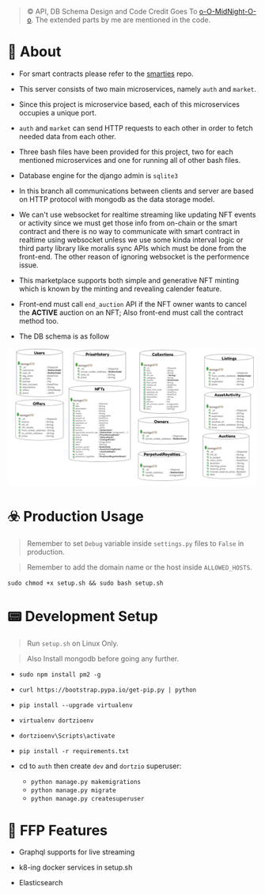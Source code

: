
> © API, DB Schema Design and Code Credit Goes To [o-O-MidNight-O-o](https://github.com/o-O-MidNight-O-o). The extended parts by me are mentioned in the code.

# 📙 About

* For smart contracts please refer to the [smarties](https://github.com/wildonion/smarties) repo.

* This server consists of two main microservices, namely `auth` and `market`.

* Since this project is microservice based, each of this microservices occupies a unique port.

* `auth` and `market` can send HTTP requests to each other in order to fetch needed data from each other.

* Three bash files have been provided for this project, two for each mentioned microservices and one for running all of other bash files.

* Database engine for the django admin is `sqlite3`

* In this branch all communications between clients and server are based on HTTP protocol with mongodb as the data storage model. 

* We can't use websocket for realtime streaming like updating NFT events or activity since we must get those info from on-chain or the smart contract and there is no way to communicate with smart contract in realtime using websocket unless we use some kinda interval logic or third party library like moralis sync APIs which must be done from the front-end. The other reason of ignoring websocket is the performence issue.

* This marketplace supports both simple and generative NFT minting which is known by the minting and revealing calender feature.

* Front-end must call `end_auction` API if the NFT owner wants to cancel the **ACTIVE** auction on an NFT; Also front-end must call the contract method too.

* The DB schema is as follow

<p align="center">
    <img src="https://github.com/wildonion/dortzio/blob/main/models/schemas.PNG">
</p>

# ☣️ Production Usage

> Remember to set `Debug` variable inside `settings.py` files to `False` in production.

> Remember to add the domain name or the host inside `ALLOWED_HOSTS`.

```sudo chmod +x setup.sh && sudo bash setup.sh```

# 📟 Development Setup

> Run `setup.sh` on Linux Only.

> Also Install mongodb before going any further.

* ```sudo npm install pm2 -g```

* ```curl https://bootstrap.pypa.io/get-pip.py | python```

* ```pip install --upgrade virtualenv```

* ```virtualenv dortzioenv```

* ```dortzioenv\Scripts\activate```

* ```pip install -r requirements.txt```

* cd to `auth` then create `dev` and `dortzio` superuser:
    - ```python manage.py makemigrations```
    - ```python manage.py migrate```
    - ```python manage.py createsuperuser```

# 🍟 FFP Features

* Graphql supports for live streaming

* k8-ing docker services in setup.sh

* Elasticsearch
